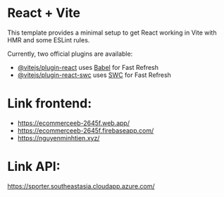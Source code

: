 # React + Vite

This template provides a minimal setup to get React working in Vite with HMR and some ESLint rules.

Currently, two official plugins are available:

- [@vitejs/plugin-react](https://github.com/vitejs/vite-plugin-react/blob/main/packages/plugin-react/README.md) uses [Babel](https://babeljs.io/) for Fast Refresh
- [@vitejs/plugin-react-swc](https://github.com/vitejs/vite-plugin-react-swc) uses [SWC](https://swc.rs/) for Fast Refresh

# Link frontend: 
- https://ecommerceeb-2645f.web.app/
- https://ecommerceeb-2645f.firebaseapp.com/
- https://nguyenminhtien.xyz/
# Link API:
https://sporter.southeastasia.cloudapp.azure.com/
